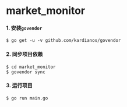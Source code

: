 # market_monitor

#### 1. 安装`govendor`
``` shell
$ go get -u -v github.com/kardianos/govendor

```

#### 2. 同步项目依赖
``` shell
$ cd market_monitor
$ govendor sync
```

#### 3. 运行项目
``` shell
$ go run main.go
```
